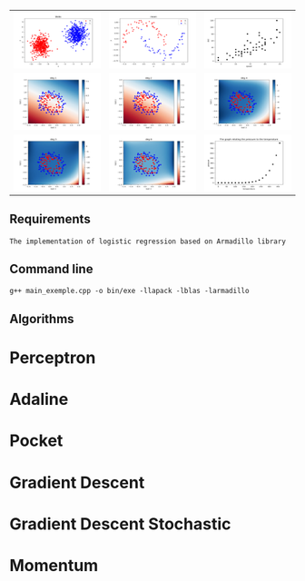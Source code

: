 

<table>

  <tr>
    <td><img src="data_png/blobs.png" width=270 height=100></td>
    <td><img src="data_png/moon.png" width=270 height=100></td>
    <td><img src="data_png/cars.png" width=270 height=100></td>
  </tr>
	
<tr>
    <td><img src="data_png/microchips_deg1.png" width=270 height=100></td>
    <td><img src="data_png/microchips_deg2.png" width=270 height=100></td>
    <td><img src="data_png/microchips_deg4.png" width=270 height=100></td>
  </tr>
  <tr>
    <td><img src="data_png/microchips_deg5.png" width=270 height=100></td>
    <td><img src="data_png/microchips_deg6.png" width=270 height=100></td>
    <td><img src="data_png/pressure.png" width=270 height=100></td>
  </tr>
  
  
 </table>
 
<!-- 
git add -A; git commit -m "moon" ; git push

https://towardsdatascience.com/10-gradient-descent-optimisation-algorithms-86989510b5e9

costs : typeerror-/problemName-AlgorithmName-nameofdata


TODO : change logistic fonction
		fix tp 4
-->
## Requirements
	The implementation of logistic regression based on Armadillo library

## Command line
	g++ main_exemple.cpp -o bin/exe -llapack -lblas -larmadillo

## Algorithms

# Perceptron 

# Adaline

# Pocket

# Gradient Descent

# Gradient Descent Stochastic

# Momentum
